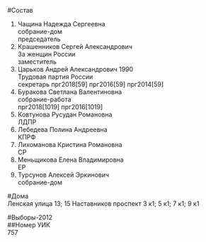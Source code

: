 #Состав  
1. Чащина Надежда Сергеевна  
    собрание-дом  
    председатель  
2. Крашенников Сергей Александрович  
    За женщин России  
    заместитель  
3. Царьков Андрей Александрович 1990  
    Трудовая партия России  
    секретарь прг2018[59] прг2016[59] прг2014[59]  
4. Буракова Светлана Валентиновна  
    собрание-работа  
    прг2018[1019] прг2016[1019]  
5. Ковтунова Русудан Романовна  
    ЛДПР  
6. Лебедева Полина Андреевна  
    КПРФ  
7. Лихоманова Кристина Романовна  
    СР  
8. Меньщикова Елена Владимировна  
    ЕР  
9. Турсунов Алексей Эркинович  
    собрание-дом  
  
#Дома  
Ленская улица 13; 15 Наставников проспект 3 к1; 5 к1; 7 к1; 9 к1  
  
#Выборы-2012  
##Номер УИК  
757  
